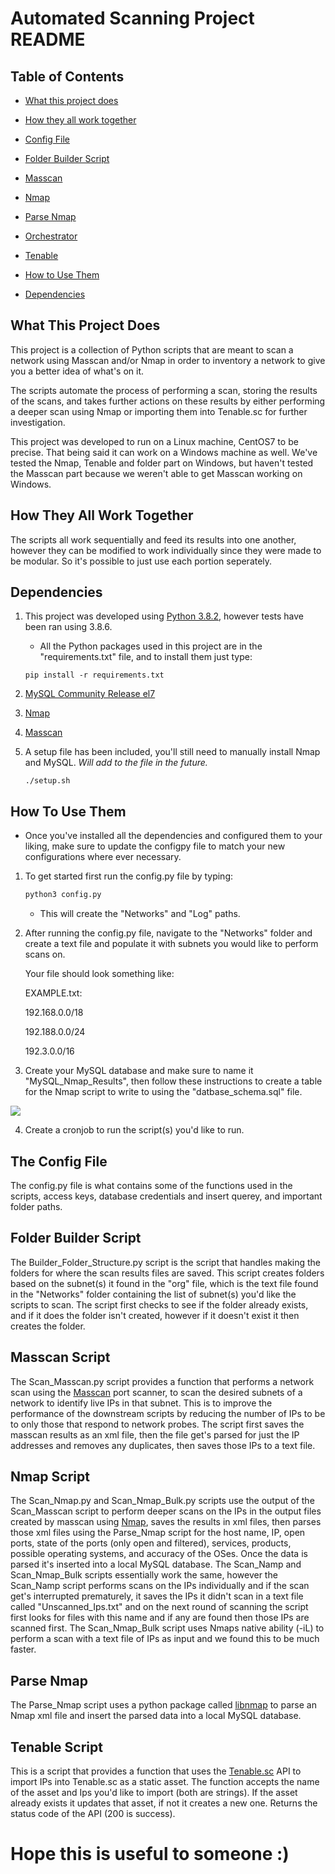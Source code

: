 # Automated Scanning Project README

## Table of Contents

* [What this project does](#Whatthisprojectdoes)

* [How they all work together](#Howtheyworktogether)

* [Config File](#configfile)

* [Folder Builder Script](#folderbuilder)

* [Masscan](#masscan)

* [Nmap](#nmap)

* [Parse Nmap](#parsenmap)

* [Orchestrator](#orchestrator)

* [Tenable](#tenable)

* [How to Use Them](#howto)

* [Dependencies](#dependencies)

## What This Project Does <a name="Whatthisprojectdoes"></a>
This project is a collection of Python scripts that are meant to scan a network using Masscan and/or Nmap in order to inventory a network to give you a better idea of what's on it.

The scripts automate the process of performing a scan, storing the results of the scans, and takes further actions on these results by either performing a deeper scan using Nmap or importing them into Tenable&#46;sc for further investigation.

This project was developed to run on a Linux machine, CentOS7 to be precise. That being said it can work on a Windows machine as well. We've tested the Nmap, Tenable and folder part on Windows, but haven't tested the Masscan part because we weren't able to get Masscan working on Windows.

## How They All Work Together <a name="Howtheyworktogether"></a>

The scripts all work sequentially and feed its results into one another, however they can be modified to work individually since they were made to be modular. So it's possible to just use each portion seperately.  

## Dependencies <a name= "dependencies"> </a>

1. This project was developed using [Python 3.8.2](https://www.python.org/downloads/release/python-382/), however tests have been ran using 3.8.6.
    
    - All the Python packages used in this project are in the "requirements.txt" file, and to install them just type:
    ```
    pip install -r requirements.txt
    ```

2. [MySQL Community Release el7](https://dev.mysql.com/downloads/repo/yum/)

3. [Nmap](https://nmap.org/download.html)

4. [Masscan](https://github.com/robertdavidgraham/masscan)
    
5. A setup file has been included, you'll still need to manually install Nmap and MySQL. *Will add to the file in the future.*
    ```
    ./setup.sh
    ```

## How To Use Them <a name="howto"></a>

- Once you've installed all the dependencies and configured them to your liking, make sure to update the configpy file to match your new configurations where ever necessary.

1. To get started first run the config&#46;py file by typing:
    ```python
    python3 config.py
    ```
    - This will create the "Networks" and "Log" paths.

2. After running the config&#46;py file, navigate to the "Networks" folder and create a text file and populate it with subnets you would like to perform scans on.
    
    Your file should look something like:

    EXAMPLE.txt:

    192.168.0.0/18

    192.188.0.0/24

    192.3.0.0/16

3. Create your MySQL database and make sure to name it "MySQL_Nmap_Results", then follow these instructions to create a table for the Nmap script to write to using the "datbase_schema.sql" file.

![](../../raw/Feature_Testing/import_db_mysql.PNG)

4. Create a cronjob to run the  script(s) you'd like to run.



## The Config File <a name="configfile"></a>

The config&#46;py file is what contains some of the functions used in the scripts, access keys, database credentials and insert querey, and important folder paths.

## Folder Builder Script <a name="folderbuilder"></a>

The Builder_Folder_Structure.py script is the script that handles making the folders for where the scan results files are saved. This script creates folders based on the subnet(s) it found in the "org" file, which is the text file found in the "Networks" folder containing the list of subnet(s) you'd like the scripts to scan. The script first checks to see if the folder already exists, and if it does the folder isn't created, however if it doesn't exist it then creates the folder.

## Masscan Script <a name="masscan"></a>

The Scan_Masscan.py script provides a function that performs a network scan using the [Masscan](https://github.com/robertdavidgraham/masscan) port scanner, to scan the desired subnets of a network to identify live IPs in that subnet. This is to improve the performance of the downstream scripts by reducing the number of IPs to be to only those that respond to network probes. The script first saves the masscan results as an xml file, then the file get's parsed for just the IP addresses and removes any duplicates, then saves those IPs to a text file.

## Nmap Script <a name="nmap"></a>

The Scan_Nmap.py and Scan_Nmap_Bulk.py scripts use the output of the Scan_Masscan script to perform deeper scans on the IPs in the output files created by masscan using [Nmap](https://nmap.org/), saves the results in xml files, then parses those xml files using the Parse_Nmap script for the host name, IP, open ports, state of the ports (only open and filtered), services, products, possible operating systems, and accuracy of the OSes. Once the data is parsed it's inserted into a local MySQL database. The Scan_Namp and Scan_Nmap_Bulk scripts essentially work the same, however the Scan_Namp script performs scans on the IPs individually and if the scan get's interrupted prematurely, it saves the IPs it didn't scan in a text file called "Unscanned_Ips.txt" and on the next round of scanning the script first looks for files with this name and if any are found then those IPs are scanned first. The Scan_Nmap_Bulk script uses Nmaps native ability (-iL) to perform a scan with a text file of IPs as input and we found this to be much faster.

## Parse Nmap <a name="parsenmap"></a>

The Parse_Nmap script uses a python package called [libnmap](https://libnmap.readthedocs.io/en/latest/parser.html) to parse an Nmap xml file and insert the parsed data into a local MySQL database. 


## Tenable Script <a name="tenable"> </a>

This is a script that provides a function that uses the [Tenable.sc](https://docs.tenable.com/tenablesc/api/index.htm) API to import IPs into Tenable&#46;sc as a static asset. The function accepts the name of the asset and Ips you'd like to import (both are strings). If the asset already exists it updates that asset, if not it creates a new one. Returns the status code of the API (200 is success).


# Hope this is useful to someone :)
